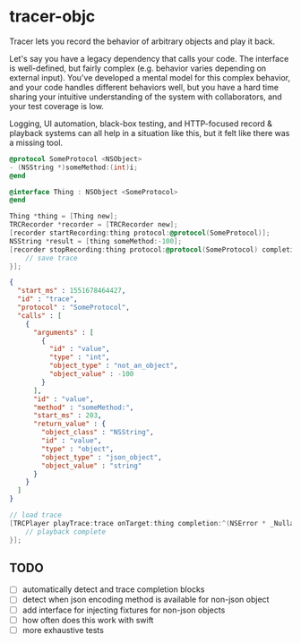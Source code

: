 # tracer-objc

Tracer lets you record the behavior of arbitrary objects and play it back.

Let's say you have a legacy dependency that calls your code. The interface is well-defined, but fairly complex (e.g. behavior varies depending on external input). You've developed a mental model for this complex behavior, and your code handles different behaviors well, but you have a hard time sharing your intuitive understanding of the system with collaborators, and your test coverage is low. 

Logging, UI automation, black-box testing, and HTTP-focused record & playback systems can all help in a situation like this, but it felt like there was a missing tool.

```objective-c
@protocol SomeProtocol <NSObject>
- (NSString *)someMethod:(int)i;
@end

@interface Thing : NSObject <SomeProtocol>
@end
```

```objective-c
Thing *thing = [Thing new];
TRCRecorder *recorder = [TRCRecorder new];
[recorder startRecording:thing protocol:@protocol(SomeProtocol)];
NSString *result = [thing someMethod:-100];
[recorder stopRecording:thing protocol:@protocol(SomeProtocol) completion:^(TRCTrace *trace, NSError *error) {
    // save trace
}];
```

```json
{
  "start_ms" : 1551678464427,
  "id" : "trace",
  "protocol" : "SomeProtocol",
  "calls" : [
    {
      "arguments" : [
        {
          "id" : "value",
          "type" : "int",
          "object_type" : "not_an_object",
          "object_value" : -100
        }
      ],
      "id" : "value",
      "method" : "someMethod:",
      "start_ms" : 203,
      "return_value" : {
        "object_class" : "NSString",
        "id" : "value",
        "type" : "object",
        "object_type" : "json_object",
        "object_value" : "string"
      }
    }
  ]
}
```

```objective-c
// load trace
[TRCPlayer playTrace:trace onTarget:thing completion:^(NSError * _Nullable error) {
    // playback complete
}];
```


## TODO
- [ ] automatically detect and trace completion blocks
- [ ] detect when json encoding method is available for non-json object
- [ ] add interface for injecting fixtures for non-json objects
- [ ] how often does this work with swift
- [ ] more exhaustive tests
